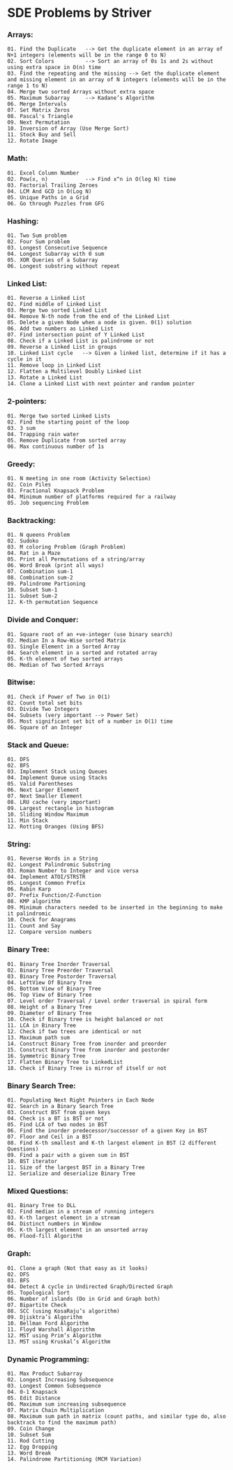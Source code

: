 # SDE Problems by Striver

### Arrays:
    01. Find the Duplicate   --> Get the duplicate element in an array of N+1 integers (elements will be in the range 0 to N)
    02. Sort Colors          --> Sort an array of 0s 1s and 2s without using extra space in O(n) time
    03. Find the repeating and the missing --> Get the duplicate element and missing element in an array of N integers (elements will be in the range 1 to N)
    04. Merge two sorted Arrays without extra space
    05. Maximum Subarray     --> Kadane’s Algorithm
    06. Merge Intervals
    07. Set Matrix Zeros
    08. Pascal's Triangle
    09. Next Permutation
    10. Inversion of Array (Use Merge Sort)
    11. Stock Buy and Sell
    12. Rotate Image

### Math:
    01. Excel Column Number
    02. Pow(x, n)            --> Find x^n in O(log N) time
    03. Factorial Trailing Zeroes
    04. LCM And GCD in O(Log N)
    05. Unique Paths in a Grid
    06. Go through Puzzles from GFG

### Hashing:
    01. Two Sum problem
    02. Four Sum problem
    03. Longest Consecutive Sequence
    04. Longest Subarray with 0 sum
    05. XOR Queries of a Subarray
    06. Longest substring without repeat

### Linked List:
    01. Reverse a Linked List
    02. Find middle of Linked List
    03. Merge two sorted Linked List
    04. Remove N-th node from the end of the Linked List
    05. Delete a given Node when a node is given. 0(1) solution
    06. Add two numbers as Linked List
    07. Find intersection point of Y Linked List
    08. Check if a Linked List is palindrome or not
    09. Reverse a Linked List in groups
    10. Linked List cycle   --> Given a linked list, determine if it has a cycle in it
    11. Remove loop in Linked List
    12. Flatten a Multilevel Doubly Linked List
    13. Rotate a Linked List
    14. Clone a Linked List with next pointer and random pointer

### 2-pointers:
    01. Merge two sorted Linked Lists
    02. Find the starting point of the loop
    03. 3 sum
    04. Trapping rain water
    05. Remove Duplicate from sorted array
    06. Max continuous number of 1s

### Greedy:
    01. N meeting in one room (Activity Selection)
    02. Coin Piles
    03. Fractional Knapsack Problem
    04. Minimum number of platforms required for a railway
    05. Job sequencing Problem

### Backtracking:
    01. N queens Problem
    02. Sudoko
    03. M coloring Problem (Graph Problem)
    04. Rat in a Maze
    05. Print all Permutations of a string/array
    06. Word Break (print all ways)
    07. Combination sum-1
    08. Combination sum-2
    09. Palindrome Partioning
    10. Subset Sum-1
    11. Subset Sum-2
    12. K-th permutation Sequence

### Divide and Conquer:
    01. Square root of an +ve-integer (use binary search)
    02. Median In a Row-Wise sorted Matrix
    03. Single Element in a Sorted Array
    04. Search element in a sorted and rotated array
    05. K-th element of two sorted arrays
    06. Median of Two Sorted Arrays

### Bitwise:
    01. Check if Power of Two in O(1)
    02. Count total set bits
    03. Divide Two Integers
    04. Subsets (very important --> Power Set)
    05. Most significant set bit of a number in O(1) time
    06. Square of an Integer

### Stack and Queue:
    01. DFS
    02. BFS
    03. Implement Stack using Queues
    04. Implement Queue using Stacks
    05. Valid Parentheses
    06. Next Larger Element
    07. Next Smaller Element
    08. LRU cache (very important)
    09. Largest rectangle in histogram
    10. Sliding Window Maximum
    11. Min Stack
    12. Rotting Oranges (Using BFS)

### String:
    01. Reverse Words in a String
    02. Longest Palindromic Substring
    03. Roman Number to Integer and vice versa
    04. Implement ATOI/STRSTR
    05. Longest Common Prefix
    06. Rabin Karp
    07. Prefix Function/Z-Function
    08. KMP algorithm
    09. Minimum characters needed to be inserted in the beginning to make it palindromic
    10. Check for Anagrams
    11. Count and Say
    12. Compare version numbers

### Binary Tree:
    01. Binary Tree Inorder Traversal
    02. Binary Tree Preorder Traversal
    03. Binary Tree Postorder Traversal
    04. LeftView Of Binary Tree
    05. Bottom View of Binary Tree
    06. Top View of Binary Tree
    07. Level order Traversal / Level order traversal in spiral form
    08. Height of a Binary Tree
    09. Diameter of Binary Tree
    10. Check if Binary tree is height balanced or not
    11. LCA in Binary Tree
    12. Check if two trees are identical or not
    13. Maximum path sum
    14. Construct Binary Tree from inorder and preorder
    15. Construct Binary Tree from inorder and postorder
    16. Symmetric Binary Tree
    17. Flatten Binary Tree to LinkedList
    18. Check if Binary Tree is mirror of itself or not

### Binary Search Tree:
    01. Populating Next Right Pointers in Each Node
    02. Search in a Binary Search Tree
    03. Construct BST from given keys
    04. Check is a BT is BST or not
    05. Find LCA of two nodes in BST
    06. Find the inorder predecessor/successor of a given Key in BST
    07. Floor and Ceil in a BST
    08. Find K-th smallest and K-th largest element in BST (2 different Questions)
    09. Find a pair with a given sum in BST
    10. BST iterator
    11. Size of the largest BST in a Binary Tree
    12. Serialize and deserialize Binary Tree

### Mixed Questions:
    01. Binary Tree to DLL
    02. Find median in a stream of running integers
    03. K-th largest element in a stream
    04. Distinct numbers in Window
    05. K-th largest element in an unsorted array
    06. Flood-fill Algorithm

### Graph:
    01. Clone a graph (Not that easy as it looks)
    02. DFS
    03. BFS
    04. Detect A cycle in Undirected Graph/Directed Graph
    05. Topological Sort
    06. Number of islands (Do in Grid and Graph both)
    07. Bipartite Check
    08. SCC (using KosaRaju’s algorithm)
    09. Djisktra’s Algorithm
    10. Bellman Ford Algorithm
    11. Floyd Warshall Algorithm
    12. MST using Prim’s Algorithm
    13. MST using Kruskal’s Algorithm

### Dynamic Programming:
    01. Max Product Subarray
    02. Longest Increasing Subsequence
    03. Longest Common Subsequence
    04. 0-1 Knapsack
    05. Edit Distance
    06. Maximum sum increasing subsequence
    07. Matrix Chain Multiplication
    08. Maximum sum path in matrix (count paths, and similar type do, also backtrack to find the maximum path)
    09. Coin Change
    10. Subset Sum
    11. Rod Cutting
    12. Egg Dropping
    13. Word Break
    14. Palindrome Partitioning (MCM Variation)
